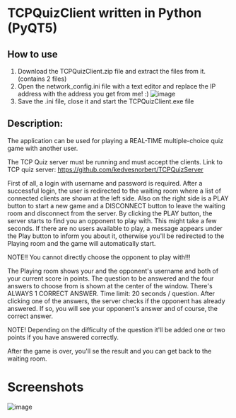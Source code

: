 # TCPQuizClient written in Python (PyQT5)

## How to use

1. Download the TCPQuizClient.zip file and extract the files from it. (contains 2 files)
2. Open the network_config.ini file with a text editor and replace the IP address with the address you get from me! :)
![image](https://user-images.githubusercontent.com/93404199/147420079-ea9aea8a-836a-4a7b-922f-491b46c2a69a.png)
3. Save the .ini file, close it and start the TCPQuizClient.exe file

## Description:

  The application can be used for playing a REAL-TIME multiple-choice quiz game with another user.
  
  The TCP Quiz server must be running and must accept the clients. Link to TCP quiz server: https://github.com/kedvesnorbert/TCPQuizServer
  
  
  First of all, a login with username and password is required. After a successful login, the user is redirected to the waiting room
  where a list of connected clients are shown at the left side. Also on the right side is a PLAY button to start a new game and a DISCONNECT button
  to leave the waiting room and disconnect from the server.
  By clicking the PLAY button, the server starts to find you an opponent to play with. This might take a few seconds. If there are no users available to play, 
  a message appears under the Play button to inform you about it, otherwise you'll be redirected to the Playing room and the game will automatically start.
  
  NOTE!! You cannot directly choose the opponent to play with!!!
  
  The Playing room shows your and the opponent's username and both of your current score in points. The question to be answered and the four answers to choose from
  is shown at the center of the window. There's ALWAYS 1 CORRECT ANSWER. Time limit: 20 seconds / question.
  After clicking one of the answers, the server checks if the opponent has already answered. If so, you will see your opponent's answer and of course, the correct answer.
  
  NOTE! Depending on the difficulty of the question it'll be added one or two points if you have answered correctly.
  
  After the game is over, you'll se the result and you can get back to the waiting room.
  
  
  # Screenshots
  ![image](https://user-images.githubusercontent.com/93404199/147491771-f5f9075e-530c-4b9a-a382-06ca8da979f6.png)

